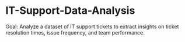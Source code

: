 # IT-Support-Data-Analysis
Goal: Analyze a dataset of IT support tickets to extract insights on ticket resolution times, issue frequency, and team performance.
